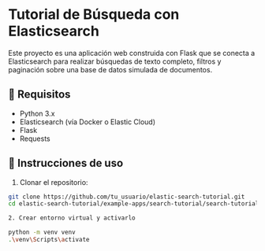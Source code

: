 # Tutorial de Búsqueda con Elasticsearch

Este proyecto es una aplicación web construida con Flask que se conecta a Elasticsearch para realizar búsquedas de texto completo, filtros y paginación sobre una base de datos simulada de documentos.

## 📌 Requisitos

- Python 3.x
- Elasticsearch (vía Docker o Elastic Cloud)
- Flask
- Requests

## 🚀 Instrucciones de uso

1. Clonar el repositorio:

```bash
git clone https://github.com/tu_usuario/elastic-search-tutorial.git
cd elastic-search-tutorial/example-apps/search-tutorial/search-tutorial-starter

2. Crear entorno virtual y activarlo

python -m venv venv
.\venv\Scripts\activate
